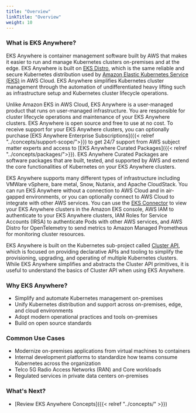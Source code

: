 ```yaml
---
title: "Overview"
linkTitle: "Overview"
weight: 10
---
```


### What is EKS Anywhere?
EKS Anywhere is container management software built by AWS that makes it easier to run and manage Kubernetes clusters on-premises and at the edge. EKS Anywhere is built on [EKS Distro](https://distro.eks.amazonaws.com/), which is the same reliable and secure Kubernetes distribution used by [Amazon Elastic Kubernetes Service (EKS)](https://docs.aws.amazon.com/eks/latest/userguide/what-is-eks.html) in AWS Cloud. EKS Anywhere simplifies Kubernetes cluster management through the automation of undifferentiated heavy lifting such as infrastructure setup and Kubernetes cluster lifecycle operations.

Unlike Amazon EKS in AWS Cloud, EKS Anywhere is a user-managed product that runs on user-managed infrastructure. You are responsible for cluster lifecycle operations and maintenance of your EKS Anywhere clusters. EKS Anywhere is open source and free to use at no cost. To receive support for your EKS Anywhere clusters, you can optionally purchase [EKS Anywhere Enterprise Subscriptions]({{< relref "../concepts/support-scope/">}}) to get 24/7 support from AWS subject matter experts and access to [EKS Anywhere Curated Packages]({{< relref "../concepts/packages/">}}). EKS Anywhere Curated Packages are software packages that are built, tested, and supported by AWS and extend the core functionalities of Kubernetes on your EKS Anywhere clusters.

EKS Anywhere supports many different types of infrastructure including VMWare vSphere, bare metal, Snow, Nutanix, and Apache CloudStack. You can run EKS Anywhere without a connection to AWS Cloud and in air-gapped environments, or you can optionally connect to AWS Cloud to integrate with other AWS services. You can use the [EKS Connector](https://docs.aws.amazon.com/eks/latest/userguide/eks-connector.html) to view your EKS Anywhere clusters in the Amazon EKS console, AWS IAM to authenticate to your EKS Anywhere clusters, IAM Roles for Service Accounts (IRSA) to authenticate Pods with other AWS services, and AWS Distro for OpenTelemetry to send metrics to Amazon Managed Prometheus for monitoring cluster resources.

EKS Anywhere is built on the Kubernetes sub-project called [Cluster API](https://cluster-api.sigs.k8s.io/), which is focused on providing declarative APIs and tooling to simplify the provisioning, upgrading, and operating of multiple Kubernetes clusters. While EKS Anywhere simplifies and abstracts the Cluster API primitives, it is useful to understand the basics of Cluster API when using EKS Anywhere. 

### Why EKS Anywhere?
* Simplify and automate Kubernetes management on-premises
* Unify Kubernetes distribution and support across on-premises, edge, and cloud environments
* Adopt modern operational practices and tools on-premises
* Build on open source standards

### Common Use Cases
* Modernize on-premises applications from virtual machines to containers
* Internal development platforms to standardize how teams consume Kubernetes across the organization
* Telco 5G Radio Access Networks (RAN) and Core workloads
* Regulated services in private data centers on-premises

### What's Next?
* [Review EKS Anywhere Concepts]({{< relref "../concepts/" >}})
